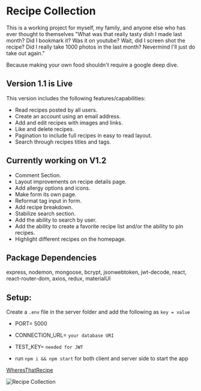 # Recipe Collection

This is a working project for myself, my family, and anyone else who has ever thought to themselves "What was that really tasty dish I made last month? Did I bookmark it? Was it on youtube? Wait, did I screen shot the recipe? Did I really take 1000 photos in the last month? Nevermind I'll just do take out again."

Because making your own food shouldn't require a google deep dive.

## Version 1.1 is Live
This version includes the following features/capabilities:
- Read recipes posted by all users.
- Create an account using an email address.
- Add and edit recipes with images and links.
- Like and delete recipes.
- Pagination to include full recipes in easy to read layout.
- Search through recipes titles and tags.

## Currently working on V1.2
- Comment Section.
- Layout improvements on recipe details page.
- Add allergy options and icons.
- Make form its own page.
- Reformat tag input in form.
- Add recipe breakdown.
- Stabilize search section.
- Add the ability to search by user.
- Add the ability to create a favorite recipe list and/or the ability to pin recipes.
- Highlight different recipes on the homepage.

## Package Dependencies
express, nodemon, mongoose, bcrypt, jsonwebtoken, jwt-decode, react, react-router-dom, axios, redux, materialUI

## Setup:

Create a `.env` file in the server folder and add the following as `key = value` 
  - PORT= 5000
  - CONNECTION_URL= `your database URI`
  - TEST_KEY= `needed for JWT`

- run ```npm i && npm start``` for both client and server side to start the app

[WheresThatRecipe](https://wheresthatrecipe.com/)

![Recipe Collection](http://g.recordit.co/oC8JCQBpbo.gif)
